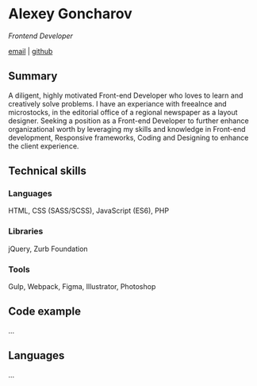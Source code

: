 # Alexey Goncharov
*Frontend Developer*

[email](emailaddress) | [github](githublink)

## Summary

A diligent, highly motivated Front-end Developer who loves to learn and creatively solve problems. I have an experiance with freealnce and microstocks, in the editorial office of a regional newspaper as a layout designer. Seeking a position as a Front-end Developer to further enhance organizational worth by leveraging my skills and knowledge in Front-end development, Responsive frameworks, Coding and Designing to enhance the client experience.

##  Technical skills

### Languages
HTML, CSS (SASS/SCSS), JavaScript (ES6), PHP

### Libraries
jQuery, Zurb Foundation

### Tools
Gulp, Webpack, Figma, Illustrator, Photoshop

## Code example

...

## Languages

...